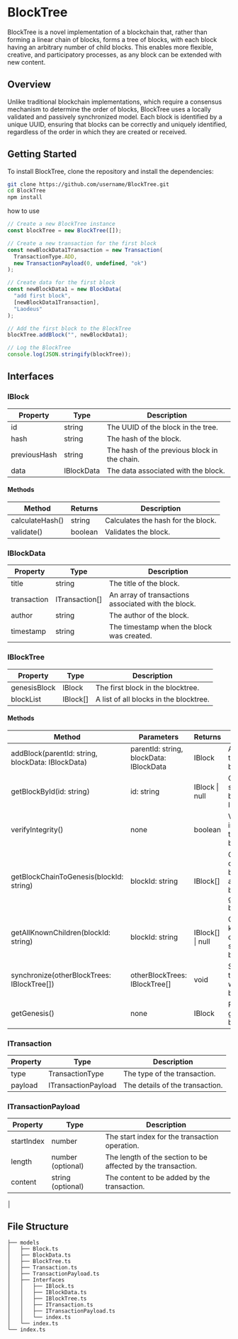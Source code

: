 # BlockTree

BlockTree is a novel implementation of a blockchain that, rather than forming a linear chain of blocks, forms a tree of blocks, with each block having an arbitrary number of child blocks. This enables more flexible, creative, and participatory processes, as any block can be extended with new content.

## Overview

Unlike traditional blockchain implementations, which require a consensus mechanism to determine the order of blocks, BlockTree uses a locally validated and passively synchronized model. Each block is identified by a unique UUID, ensuring that blocks can be correctly and uniquely identified, regardless of the order in which they are created or received.

## Getting Started

To install BlockTree, clone the repository and install the dependencies:

```bash
git clone https://github.com/username/BlockTree.git
cd BlockTree
npm install
```

how to use



```javascript
// Create a new BlockTree instance
const blockTree = new BlockTree([]);

// Create a new transaction for the first block
const newBlockData1Transaction = new Transaction(
  TransactionType.ADD,
  new TransactionPayload(0, undefined, "ok")
);

// Create data for the first block
const newBlockData1 = new BlockData(
  "add first block",
  [newBlockData1Transaction],
  "Laodeus"
);

// Add the first block to the BlockTree
blockTree.addBlock("", newBlockData1);

// Log the BlockTree
console.log(JSON.stringify(blockTree));

```

## Interfaces

### IBlock

| Property | Type | Description |
| -------- | ---- | ----------- |
| id | string | The UUID of the block in the tree. |
| hash | string | The hash of the block. |
| previousHash | string | The hash of the previous block in the chain. |
| data | IBlockData | The data associated with the block. |

#### Methods

| Method | Returns | Description |
| ------ | ------- | ----------- |
| calculateHash() | string | Calculates the hash for the block. |
| validate() | boolean | Validates the block. |

### IBlockData

| Property | Type | Description |
| -------- | ---- | ----------- |
| title | string | The title of the block. |
| transaction | ITransaction[] | An array of transactions associated with the block. |
| author | string | The author of the block. |
| timestamp | string | The timestamp when the block was created. |

### IBlockTree

| Property | Type | Description |
| -------- | ---- | ----------- |
| genesisBlock | IBlock | The first block in the blocktree. |
| blockList | IBlock[] | A list of all blocks in the blocktree. |

#### Methods

| Method | Parameters | Returns | Description |
| ------ | ---------- | ------- | ----------- |
| addBlock(parentId: string, blockData: IBlockData) | parentId: string, blockData: IBlockData | IBlock | Adds a block to the blocktree. |
| getBlockById(id: string) | id: string | IBlock \| null | Gets a specific block by its ID. |
| verifyIntegrity() | none | boolean | Verifies the integrity of the blocktree. |
| getBlockChainToGenesis(blockId: string) | blockId: string | IBlock[] | Gets the chain of blocks from a specified block to the genesis block. |
| getAllKnownChildren(blockId: string) | blockId: string | IBlock[] \| null | Gets all known children of a specified block. |
| synchronize(otherBlockTrees: IBlockTree[]) | otherBlockTrees: IBlockTree[] | void | Synchronizes the blocktree with other blocktrees. |
| getGenesis() | none | IBlock | Returns the genesis block. |

### ITransaction

| Property | Type | Description |
| -------- | ---- | ----------- |
| type | TransactionType | The type of the transaction. |
| payload | ITransactionPayload | The details of the transaction. |

### ITransactionPayload

| Property | Type | Description |
| -------- | ---- | ----------- |
| startIndex | number | The start index for the transaction operation. |
| length | number (optional) | The length of the section to be affected by the transaction. |
| content | string (optional) | The content to be added by the transaction. |root
│

## File Structure

```structure
├── models
│   ├── Block.ts
│   ├── BlockData.ts
│   ├── BlockTree.ts
│   ├── Transaction.ts
│   ├── TransactionPayload.ts
│   ├── Interfaces
│   │   ├── IBlock.ts
│   │   ├── IBlockData.ts
│   │   ├── IBlockTree.ts
│   │   ├── ITransaction.ts
│   │   ├── ITransactionPayload.ts
│   │   └── index.ts
│   └── index.ts
└── index.ts
```